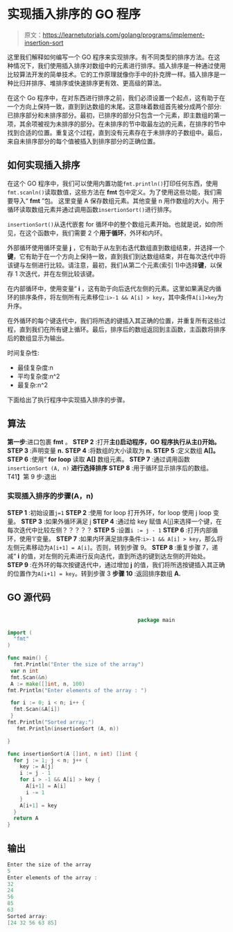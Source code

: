 # 实现插入排序的 GO 程序

> 原文：<https://learnetutorials.com/golang/programs/implement-insertion-sort>

这里我们解释如何编写一个 GO 程序来实现排序。有不同类型的排序方法。在这种情况下，我们使用插入排序对数组中的元素进行排序。插入排序是一种通过使用比较算法开发的简单技术。它的工作原理就像你手中的扑克牌一样。插入排序是一种比归并排序、堆排序或快速排序更有效、更高级的算法。

在这个 Go 程序中，在对东西进行排序之前，我们必须设置一个起点，这有助于在一个方向上保持一致，直到到达数组的末尾。这意味着数组首先被分成两个部分:已排序部分和未排序部分。最初，已排序的部分只包含一个元素，即主数组的第一项，其余项被视为未排序的部分。在未排序的节中取最左边的元素，在排序的节中找到合适的位置。重复这个过程，直到没有元素存在于未排序的子数组中。最后，来自未排序部分的每个值被插入到排序部分的正确位置。

## 如何实现插入排序

在这个 GO 程序中，我们可以使用内置功能`fmt.println()`打印任何东西，使用`fmt.scanln()`读取数值，这些方法在 **fmt** 包中定义。为了使用这些功能，我们需要导入“ **fmt** ”包。
这里变量 A 保存数组元素。其他变量 n 用作数组的大小。用于循环读取数组元素并通过调用函数`insertionSort()`进行排序。

`insertionSort()`从迭代嵌套 for 循环中的整个数组元素开始。也就是说，如你所见，在这个函数中，我们需要 2 个**用于循环**，外环和内环。

外部循环使用循环变量 **j** ，它有助于从左到右迭代数组直到数组结束，并选择一个**键**，它有助于在一个方向上保持一致，直到我们到达数组结束，并在每次迭代中将该键与左侧进行比较。请注意，最初，我们从第二个元素(索引 1)中选择**键**，以保存 1 次迭代，并在左侧比较该键。

在内部循环中，使用变量“ **i** ，这有助于向后迭代左侧的元素。这里如果满足内循环的排序条件，将左侧所有元素移位:`i>-1 && A[i] > key`，其中条件`A[i]>key`为升序。

在外循环的每个键迭代中，我们将所选的键插入其正确的位置，并重复所有这些过程，直到我们在所有键上循环。最后，排序后的数组返回到主函数，主函数将排序后的数组显示为输出。

时间复杂性:

*   最佳复杂度:n
*   平均复杂度:n^2
*   最复杂:n^2

下面给出了执行程序中实现插入排序的步骤。

## 算法

**第一步**:进口包裹 **fmt** 。
**STEP 2** :打开**主()**启动程序，GO 程序执行从**主()开始。**
**STEP 3** :声明变量 **n.**
**STEP 4** :将数组的大小读取为 **n.**
**STEP 5** :定义数组 **A[]。**
**STEP 6** :使用“ **for loop** 读取 **A[]** 数组元素。
**STEP 7** :通过调用函数`insertionSort (A, n)`
**进行选择排序 STEP 8** :用于循环显示排序后的数组。
T41】第 9 步:退出

### 实现插入排序的步骤(A，n)

**STEP 1** :初始设置`j=1`
**STEP 2** :使用 for loop 打开外环，for loop 使用 j loop 变量。
**STEP 3** :如果外循环满足 j
**STEP 4** :通过给 key 赋值 A[j]来选择一个键，在每次迭代中比较左侧？？？？？
**STEP 5** :设置`i := j - 1`
**STEP 6** :打开内部循环，使用‘I’变量。
**STEP 7** :如果内环满足排序条件:`i>-1 && A[i] > key`，那么将左侧元素移动为`A[i+1] = A[i]`。否则，转到步骤 9。
**STEP 8** :重复步骤 7，递减“ **i** 的值，对左侧的元素进行反向迭代，直到所选的键到达左侧的开始处。
**STEP 9** :在外环的每次按键迭代中，通过增加 **j** 的值，我们将所选按键插入其正确的位置作为`A[i+1] = key`。转到步骤 3
**步骤 10** :返回排序数组 **A.**

## GO 源代码

```go

                                          package main

import (
  "fmt"
)

func main() {
  fmt.Println("Enter the size of the array")
 var n int
 fmt.Scan(&n)
 A := make([]int, n, 100)
fmt.Println("Enter elements of the array : ")

 for i := 0; i < n; i++ {
  fmt.Scan(&A[i])
 }
fmt.Println("Sorted array:")
   fmt.Println(insertionSort (A, n))

}

func insertionSort(A []int, n int) []int {
  for j := 1; j < n; j++ {
    key := A[j]
    i := j - 1
    for i > -1 && A[i] > key {
      A[i+1] = A[i]
      i -= 1
    }
    A[i+1] = key
  }
  return A
} 

```

## 输出

```go
Enter the size of the array
5
Enter elements of the array : 
32
24
56
85
63
Sorted array:
[24 32 56 63 85] 
```